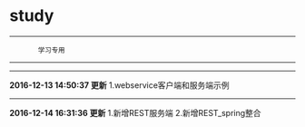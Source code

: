 # study

------------------------------
           学习专用
------------------------------

------------------------------
**2016-12-13 14:50:37 更新**
1.webservice客户端和服务端示例

------------------------------
**2016-12-14 16:31:36 更新**
1.新增REST服务端
2.新增REST_spring整合